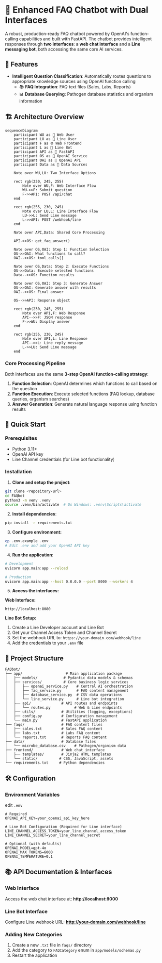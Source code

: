 # 🤖 Enhanced FAQ Chatbot with Dual Interfaces

A robust, production-ready FAQ chatbot powered by OpenAI's function-calling capabilities and built with FastAPI. The chatbot provides intelligent responses through **two interfaces**: a **web chat interface** and a **Line messaging bot**, both accessing the same core AI services.

## 🌟 Features
- **Intelligent Question Classification**: Automatically routes questions to appropriate knowledge sources using OpenAI function calling
  - 📚 **FAQ Integration**: FAQ text files (Sales, Labs, Reports)
  - 📊 **Database Querying**: Pathogen database statistics and organism information

## 🏗️ Architecture Overview

```mermaid
sequenceDiagram
    participant WU as 👤 Web User
    participant LU as 📱 Line User
    participant F as 🌐 Web Frontend
    participant L as 🤖 Line Bot
    participant API as 🚀 FastAPI
    participant OS as 🤖 OpenAI Service
    participant OAI as 🧠 OpenAI API
    participant Data as 📄 Data Sources

    Note over WU,LU: Two Interface Options

    rect rgb(230, 245, 255)
        Note over WU,F: Web Interface Flow
        WU->>F: Submit question
        F->>API: POST /api/chat
    end

    rect rgb(255, 230, 245)
        Note over LU,L: Line Interface Flow
        LU->>L: Send Line message
        L->>API: POST /webhook/line
    end

    Note over API,Data: Shared Core Processing

    API->>OS: get_faq_answer()
    
    Note over OS,OAI: Step 1: Function Selection
    OS->>OAI: What functions to call?
    OAI-->>OS: tool_calls[]
    
    Note over OS,Data: Step 2: Execute Functions
    OS->>Data: Execute selected functions
    Data-->>OS: Function results
    
    Note over OS,OAI: Step 3: Generate Answer
    OS->>OAI: Generate answer with results
    OAI-->>OS: Final answer
    
    OS-->>API: Response object

    rect rgb(230, 245, 255)
        Note over API,F: Web Response
        API-->>F: JSON response
        F->>WU: Display answer
    end

    rect rgb(255, 230, 245)
        Note over API,L: Line Response
        API-->>L: Line reply message
        L->>LU: Send Line message
    end
```

### Core Processing Pipeline

Both interfaces use the same **3-step OpenAI function-calling strategy**:

1. **Function Selection**: OpenAI determines which functions to call based on the question
2. **Function Execution**: Execute selected functions (FAQ lookup, database queries, organism searches)
3. **Answer Generation**: Generate natural language response using function results

## 🚀 Quick Start

### Prerequisites

- Python 3.11+
- OpenAI API key
- Line Channel credentials (for Line bot functionality)

### Installation

1. **Clone and setup the project:**
```bash
git clone <repository-url>
cd FAQbot
python3 -m venv .venv
source .venv/bin/activate  # On Windows: .venv\Scripts\activate
```

2. **Install dependencies:**
```bash
pip install -r requirements.txt
```

3. **Configure environment:**
```bash
cp .env.example .env
# Edit .env and add your OpenAI API key
```

4. **Run the application:**
```bash
# Development
uvicorn app.main:app --reload

# Production
uvicorn app.main:app --host 0.0.0.0 --port 8000 --workers 4
```

5. **Access the interfaces:**

**Web Interface:**
```
http://localhost:8080
```

**Line Bot Setup:**
1. Create a Line Developer account and Line Bot
2. Get your Channel Access Token and Channel Secret
3. Set the webhook URL to: `https://your-domain.com/webhook/line`
4. Add the credentials to your `.env` file

## 📁 Project Structure

```
FAQbot/
├── app/                    # Main application package
│   ├── models/            # Pydantic data models & schemas
│   ├── services/          # Core business logic services
│   │   ├── openai_service.py    # Central AI orchestration
│   │   ├── faq_service.py       # FAQ content management
│   │   ├── database_service.py  # CSV data operations
│   │   └── line_service.py      # Line bot integration
│   ├── api/              # API routes and endpoints
│   │   └── routes.py           # Web & Line endpoints
│   ├── utils/            # Utilities (logging, exceptions)
│   ├── config.py         # Configuration management
│   └── main.py           # FastAPI application
├── faqs/                 # FAQ content files
│   ├── sales.txt         # Sales FAQ content
│   ├── labs.txt          # Labs FAQ content
│   └── reports.txt       # Reports FAQ content
├── data/                 # Database files
│   └── microbe_database.csv    # Pathogen/organism data
├── frontend/             # Web chat interface
│   ├── templates/        # Jinja2 HTML templates
│   └── static/          # CSS, JavaScript, assets
└── requirements.txt     # Python dependencies
```

## 🛠️ Configuration

### Environment Variables

edit `.env` 

```env
# Required
OPENAI_API_KEY=your_openai_api_key_here

# Line Bot Configuration (Required for Line interface)
LINE_CHANNEL_ACCESS_TOKEN=your_line_channel_access_token
LINE_CHANNEL_SECRET=your_line_channel_secret

# Optional (with defaults)
OPENAI_MODEL=gpt-4o
OPENAI_MAX_TOKENS=6000
OPENAI_TEMPERATURE=0.1
```

## 📚 API Documentation & Interfaces

### Web Interface
Access the web chat interface at: **http://localhost:8000**

### Line Bot Interface
Configure Line webhook URL: **http://your-domain.com/webhook/line**


### Adding New Categories

1. Create a new `.txt` file in `faqs/` directory
2. Add the category to `FAQCategory` enum in `app/models/schemas.py`
3. Restart the application
